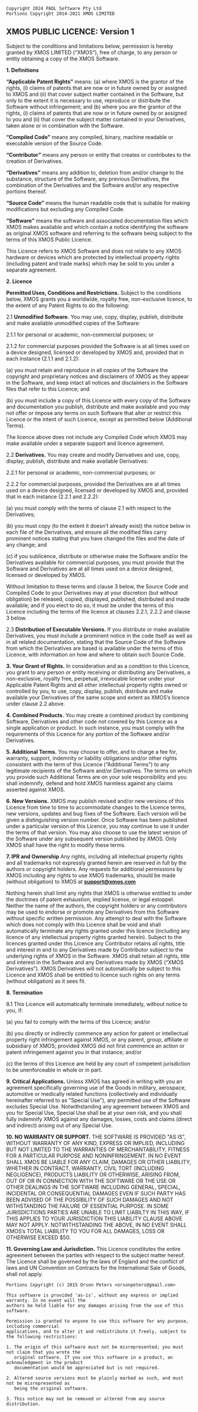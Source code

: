 ```
Copyright 2024 PADL Software Pty Ltd
Portions Copyright 2014-2021 XMOS LIMITED
```

## XMOS PUBLIC LICENCE: Version 1

Subject to the conditions and limitations below, permission is hereby granted by XMOS LIMITED (“XMOS”), free of charge, to any person or entity obtaining a copy of the XMOS Software.

**1. Definitions**

**“Applicable Patent Rights”** means: (a) where XMOS is the grantor of the rights, (i) claims of patents that are now or in future owned by or assigned to XMOS and (ii) that cover subject matter contained in the Software, but only to the extent it is necessary to use, reproduce or distribute the Software without infringement; and (b) where you are the grantor of the rights, (i) claims of patents that are now or in future owned by or assigned to you and (ii) that cover the subject matter contained in your Derivatives, taken alone or in combination with the Software.

**“Compiled Code”** means any compiled, binary, machine readable or executable version of the Source Code.

**“Contributor”** means any person or entity that creates or contributes to the creation of Derivatives.

**“Derivatives”** means any addition to, deletion from and/or change to the substance, structure of the Software, any previous Derivatives, the combination of the Derivatives and the Software and/or any respective portions thereof.

**“Source Code”** means the human readable code that is suitable for making modifications but excluding any Compiled Code.

**“Software”** means the software and associated documentation files which XMOS makes available and which contain a notice identifying the software as original XMOS software and referring to the software being subject to the terms of this XMOS Public Licence.

This Licence refers to XMOS Software and does not relate to any XMOS hardware or devices which are protected by intellectual property rights (including patent and trade marks) which may be sold to you under a separate agreement.


**2. Licence**

**Permitted Uses, Conditions and Restrictions.**  Subject to the conditions below, XMOS grants you a worldwide, royalty free, non-exclusive licence, to the extent of any Patent Rights to do the following:

2.1 **Unmodified Software.** You may use, copy, display, publish, distribute and make available unmodified copies of the Software:

2.1.1 for personal or academic, non-commercial purposes; or

2.1.2 for commercial purposes provided the Software is at all times used on a device designed, licensed or developed by XMOS and, provided that in each instance (2.1.1 and 2.1.2):

(a) you must retain and reproduce in all copies of the Software the copyright and proprietary notices and disclaimers of XMOS as they appear in the Software, and keep intact all notices and disclaimers in the Software files that refer to this Licence; and

(b) you must include a copy of this Licence with every copy of the Software and documentation you publish, distribute and make available and you may not offer or impose any terms on such Software that alter or restrict this Licence or the intent of such Licence, except as permitted below (Additional Terms).

The licence above does not include any Compiled Code which XMOS may make available under a separate support and licence agreement.

2.2 **Derivatives.** You may create and modify Derivatives and use, copy, display, publish, distribute and make available Derivatives:

2.2.1 for personal or academic, non-commercial purposes; or

2.2.2 for commercial purposes, provided the Derivatives are at all times used on a device designed, licensed or developed by XMOS and, provided that in each instance (2.2.1 and 2.2.2):

(a) you must comply with the terms of clause 2.1 with respect to the Derivatives;

(b) you must copy (to the extent it doesn’t already exist) the notice below in each file of the Derivatives, and ensure all the modified files carry prominent notices stating that you have changed the files and the date of any change; and

(c) if you sublicence, distribute or otherwise make the Software and/or the Derivatives available for commercial purposes, you must provide that the Software and Derivatives are at all times used on a device designed, licensed or developed by XMOS.

Without limitation to these terms and clause 3 below, the Source Code and Compiled Code to your Derivatives may at your discretion (but without obligation) be released, copied, displayed, published, distributed and made available; and if you elect to do so, it must be under the terms of this Licence including the terms of the licence at clauses 2.2.1, 2.2.2 and clause 3 below.

2.3 **Distribution of Executable Versions.**  If you distribute or make available Derivatives, you must include a prominent notice in the code itself as well as in all related documentation, stating that the Source Code of the Software from which the Derivatives are based is available under the terms of this Licence, with information on how and where to obtain such Source Code.

**3. Your Grant of Rights.**  In consideration and as a condition to this Licence, you grant to any person or entity receiving or distributing any Derivatives, a non-exclusive, royalty free, perpetual, irrevocable license under your Applicable Patent Rights and all other intellectual property rights owned or controlled by you, to use, copy, display, publish, distribute and make available your Derivatives of the same scope and extent as XMOS’s licence under clause 2.2 above.

**4. Combined Products.**  You may create a combined product by combining Software, Derivatives and other code not covered by this Licence as a single application or product. In such instance, you must comply with the requirements of this Licence for any portion of the Software and/or Derivatives.

**5. Additional Terms.**  You may choose to offer, and to charge a fee for, warranty, support, indemnity or liability obligations and/or other rights consistent with the term of this Licence (“Additional Terms”) to any legitimate recipients of the Software and/or Derivatives.  The terms on which you provide such Additional Terms are on your sole responsibility and you shall indemnify, defend and hold XMOS harmless against any claims asserted against XMOS.

**6. New Versions.**  XMOS may publish revised and/or new versions of this Licence from time to time to accommodate changes to the Licence terms, new versions, updates and bug fixes of the Software.  Each version will be given a distinguishing version number.  Once Software has been published under a particular version of this Licence, you may continue to use it under the terms of that version.  You may also choose to use the latest version of the Software under any subsequent version published by XMOS.  Only XMOS shall have the right to modify these terms.

**7. IPR and Ownership**
Any rights, including all intellectual property rights and all trademarks not expressly granted herein are reserved in full by the authors or copyright holders. Any requests for additional permissions by XMOS including any rights to use XMOS trademarks, should be made (without obligation) to XMOS at **support@xmos.com**

Nothing herein shall limit any rights that XMOS is otherwise entitled to under the doctrines of patent exhaustion, implied license, or legal estoppel.  Neither the name of the authors, the copyright holders or any contributors may be used to endorse or promote any Derivatives from this Software without specific written permission.  Any attempt to deal with the Software which does not comply with this Licence shall be void and shall automatically terminate any rights granted under this licence (including any licence of any intellectual property rights granted herein).
Subject to the licences granted under this Licence any Contributor retains all rights, title and interest in and to any Derivatives made by Contributor subject to the underlying rights of XMOS in the Software.  XMOS shall retain all rights, title and interest in the Software and any Derivatives made by XMOS (“XMOS Derivatives”).  XMOS Derivatives will not automatically be subject to this Licence and XMOS shall be entitled to licence such rights on any terms (without obligation) as it sees fit.

**8. Termination**

8.1 This Licence will automatically terminate immediately, without notice to you, if:

(a) you fail to comply with the terms of this Licence; and/or

(b) you directly or indirectly commence any action for patent or intellectual property right infringement against XMOS, or any parent, group, affiliate or subsidiary of XMOS; provided XMOS did not first commence an action or patent infringement against you in that instance; and/or

(c) the terms of this Licence are held by any court of competent jurisdiction to be unenforceable in whole or in part.

**9. Critical Applications.**  Unless XMOS has agreed in writing with you an agreement specifically governing use of the Goods in military, aerospace, automotive or medically related functions (collectively and individually hereinafter referred to as "Special Use"), any permitted use of the Software excludes Special Use. Notwithstanding any agreement between XMOS and you for Special Use, Special Use shall be at your own risk, and you shall fully indemnify XMOS against any damages, losses, costs and claims (direct and indirect) arising out of any Special Use.

**10. NO WARRANTY OR SUPPORT.**  THE SOFTWARE IS PROVIDED "AS IS", WITHOUT WARRANTY OF ANY KIND, EXPRESS OR IMPLIED, INCLUDING BUT NOT LIMITED TO THE WARRANTIES OF MERCHANTABILITY, FITNESS FOR A PARTICULAR PURPOSE AND NONINFRINGEMENT. IN NO EVENT SHALL XMOS BE LIABLE FOR ANY CLAIM, DAMAGES OR OTHER LIABILITY, WHETHER IN CONTRACT, WARRANTY, CIVIL TORT (INCLUDING NEGLIGENCE), PRODUCTS LIABILITY OR OTHERWISE, ARISING FROM, OUT OF OR IN CONNECTION WITH THE SOFTWARE OR THE USE OR OTHER DEALINGS IN THE SOFTWARE INCLUDING GENERAL, SPECIAL, INCIDENTAL OR CONSEQUENTIAL DAMAGES EVEN IF SUCH PARTY HAS BEEN ADVISED OF THE POSSIBILITY OF SUCH DAMAGES AND NOT WITHSTANDING THE FAILURE OF ESSENTIAL PURPOSE.  IN SOME JURISDICTIONS PARTIES ARE UNABLE TO LIMIT LIABILTY IN THIS WAY, IF THIS APPLIES TO YOUR JURISDICTION THIS LIABILITY CLAUSE ABOVE MAY NOT APPLY.  NOTWITHSTANDING THE ABOVE, IN NO EVENT SHALL XMOS’s TOTAL LIABILITY TO YOU FOR ALL DAMAGES, LOSS OR OTHERWISE EXCEED $50.

**11. Governing Law and Jurisdiction.**  This Licence constitutes the entire agreement between the parties with respect to the subject matter hereof. The Licence shall be governed by the laws of England and the conflict of laws and UN Convention on Contracts for the International Sale of Goods, shall not apply.

```
Portions Copyright (c) 2015 Orson Peters <orsonpeters@gmail.com>

This software is provided 'as-is', without any express or implied warranty. In no event will the
authors be held liable for any damages arising from the use of this software.

Permission is granted to anyone to use this software for any purpose, including commercial
applications, and to alter it and redistribute it freely, subject to the following restrictions:

1. The origin of this software must not be misrepresented; you must not claim that you wrote the
   original software. If you use this software in a product, an acknowledgment in the product
   documentation would be appreciated but is not required.

2. Altered source versions must be plainly marked as such, and must not be misrepresented as
   being the original software.

3. This notice may not be removed or altered from any source distribution.
```
